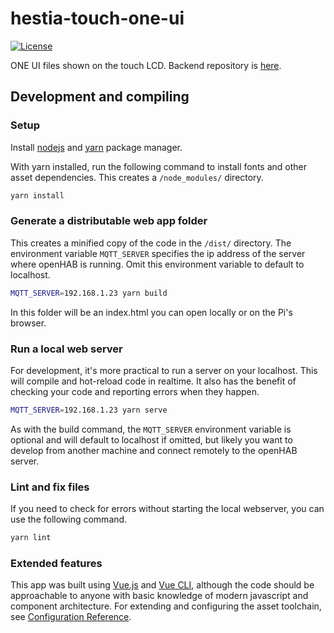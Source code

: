 # hestia-touch-one-ui

[![License](https://img.shields.io/github/license/HestiaPi/hestia-touch-openhab.svg)](https://github.com/HestiaPi/hestia-touch-one-ui/blob/master/LICENSE.md)

ONE UI files shown on the touch LCD. Backend repository is [here](https://github.com/HestiaPi/hestia-touch-openhab).

## Development and compiling

### Setup

Install [nodejs](https://nodejs.org/en/) and [yarn](https://yarnpkg.com/lang/en/) package manager.

With yarn installed, run the following command to install fonts and other asset dependencies.
This creates a `/node_modules/` directory.

```sh
yarn install
```

### Generate a distributable web app folder

This creates a minified copy of the code in the `/dist/` directory.
The environment variable `MQTT_SERVER` specifies the ip address of the server where openHAB is running.
Omit this environment variable to default to localhost.

```sh
MQTT_SERVER=192.168.1.23 yarn build
```

In this folder will be an index.html you can open locally or on the Pi's browser.

### Run a local web server

For development, it's more practical to run a server on your localhost.
This will compile and hot-reload code in realtime.
It also has the benefit of checking your code and reporting errors when they happen.

```sh
MQTT_SERVER=192.168.1.23 yarn serve
```

As with the build command, the `MQTT_SERVER` environment variable is optional and will default to localhost if omitted, but likely you want to develop from another machine and connect remotely to the openHAB server.

### Lint and fix files

If you need to check for errors without starting the local webserver, you can use the following command.

```sh
yarn lint
```

### Extended features

This app was built using [Vue.js](https://vuejs.org/) and [Vue CLI](https://cli.vuejs.org/), although the code should be approachable to anyone with basic knowledge of modern javascript and component architecture.
For extending and configuring the asset toolchain, see [Configuration Reference](https://cli.vuejs.org/config/).
